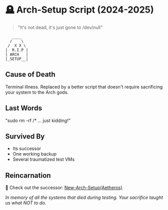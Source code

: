# 🪦 Arch-Setup Script (2024-2025)

> "It's not dead, it's just gone to /dev/null"

```ascii
   ____
  /    \
 /  X X \
|  R.I.P |
| ARCH   |
|_SETUP__|
```

## Cause of Death
Terminal illness. Replaced by a better script that doesn't require sacrificing your system to the Arch gods.

## Last Words
"sudo rm -rf /* ... just kidding!"

## Survived By
- Its successor
- One working backup
- Several traumatized test VMs

## Reincarnation
🚀 Check out the successor: [New-Arch-Setup(Aetheros)](https://github.com/elyziumayo/Aetheros.git)

*In memory of all the systems that died during testing. Your sacrifice taught us what NOT to do.*
